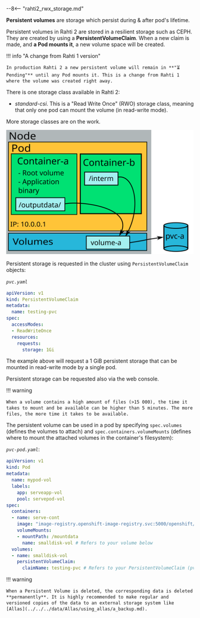 --8<-- "rahti2_rwx_storage.md"

**Persistent volumes** are storage which persist during & after pod's lifetime.

Persistent volumes in Rahti 2 are stored in a resilient storage such as CEPH. They are created by using a **PersistentVolumeClaim**. When a
new claim is made, and **a Pod mounts it**, a new volume space will be created.

!!! info "A change from Rahti 1 version"

    In production Rahti 2 a new persistent volume will remain in **"⏳ Pending"** until any Pod mounts it. This is a change from Rahti 1 where the volume was created right away.

There is one storage class available in Rahti 2:

 * *standard-csi*. This is a "Read Write Once" (RWO) storage class, meaning that only one pod can mount the volume (in read-write mode).

More storage classes are on the work.

![PersistentVolumeClaim](../../img/pods-and-storage-pvc.drawio.svg)

Persistent storage is requested in the cluster using `PersistentVolumeClaim` objects:

*`pvc.yaml`*

```yaml
apiVersion: v1
kind: PersistentVolumeClaim
metadata:
  name: testing-pvc
spec:
  accessModes:
  - ReadWriteOnce
  resources:
    requests:
      storage: 1Gi
```

The example above will request a 1 GiB persistent storage that can be mounted in read-write
mode by a single pod.

Persistent storage can be requested also via the web console.

!!! warning

    When a volume contains a high amount of files (>15 000), the time it takes to mount and be available can be higher than 5 minutes. The more files, the more time it takes to be available.

The persistent volume can be used in a pod by specifying `spec.volumes`
(defines the volumes to attach) and `spec.containers.volumeMounts` (defines where
to mount the attached volumes in the container's filesystem):

*`pvc-pod.yaml`*:

```yaml
apiVersion: v1
kind: Pod
metadata:
  name: mypod-vol
  labels:
    app: serveapp-vol
    pool: servepod-vol
spec:
  containers:
  - name: serve-cont
    image: "image-registry.openshift-image-registry.svc:5000/openshift/httpd"
    volumeMounts:
    - mountPath: /mountdata
      name: smalldisk-vol # Refers to your volume below
  volumes:
  - name: smalldisk-vol
    persistentVolumeClaim:
      claimName: testing-pvc # Refers to your PersistentVolumeClaim (pvc.yaml)
```

!!! warning

    When a Persistent Volume is deleted, the corresponding data is deleted **permanently**. It is highly recommended to make regular and versioned copies of the data to an external storage system like [Allas](../../../data/Allas/using_allas/a_backup.md).
